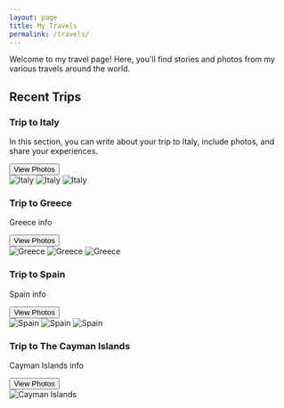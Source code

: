 ```yaml
---
layout: page
title: My Travels
permalink: /travels/
---
```


Welcome to my travel page! Here, you'll find stories and photos from my various travels around the world.

## Recent Trips

### Trip to Italy
In this section, you can write about your trip to Italy, include photos, and share your experiences.
<div class="travel-section">
  <button class="toggle-button" data-gallery="gallery-italy">View Photos</button>
  <div id="gallery-italy" class="gallery">
    <img src="/assets/img/italy1.png" alt="Italy">
    <img src="/assets/img/italy2.png" alt="Italy">
    <img src="/assets/img/italy3.png" alt="Italy">
  </div>
</div>

### Trip to Greece
Greece info
<div class="travel-section">
  <button class="toggle-button" data-gallery="gallery-greece">View Photos</button>
  <div id="gallery-greece" class="gallery">
    <img src="/assets/img/greece1.png" alt="Greece">
    <img src="/assets/img/greece2.png" alt="Greece">
    <img src="/assets/img/greece3.png" alt="Greece">
  </div>
</div>

### Trip to Spain
Spain info
<div class="travel-section">
  <button class="toggle-button" data-gallery="gallery-spain">View Photos</button>
  <div id="gallery-spain" class="gallery">
    <img src="/assets/img/spain1.png" alt="Spain">
    <img src="/assets/img/spain2.png" alt="Spain">
    <img src="/assets/img/spain3.png" alt="Spain">
  </div>
</div>

### Trip to The Cayman Islands
Cayman Islands info
<div class="travel-section">
  <button class="toggle-button" data-gallery="gallery-cayman">View Photos</button>
  <div id="gallery-cayman" class="gallery">
    <img src="/assets/img/caymans1.png" alt="Cayman Islands">
  </div>
</div>
